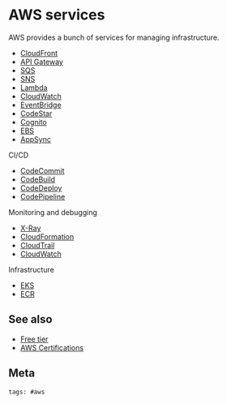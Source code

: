 # AWS services

AWS provides a bunch of services for managing infrastructure.

- [CloudFront](../587)
- [API Gateway](../396)
- [SQS](../392)
- [SNS](../393)
- [Lambda](../394)
- [CloudWatch](../397)
- [EventBridge](../398)
- [CodeStar](../400)
- [Cognito](../416)
- [EBS](../418)
- [AppSync](../420)

CI/CD

- [CodeCommit](../401)
- [CodeBuild](../402)
- [CodeDeploy](../403)
- [CodePipeline](../404)

Monitoring and debugging

- [X-Ray](../399)
- [CloudFormation](../410)
- [CloudTrail](../412)
- [CloudWatch](../413)

Infrastructure

- [EKS](../414)
- [ECR](../415)

## See also

- [Free tier](../364)
- [AWS Certifications](../336)

## Meta

    tags: #aws